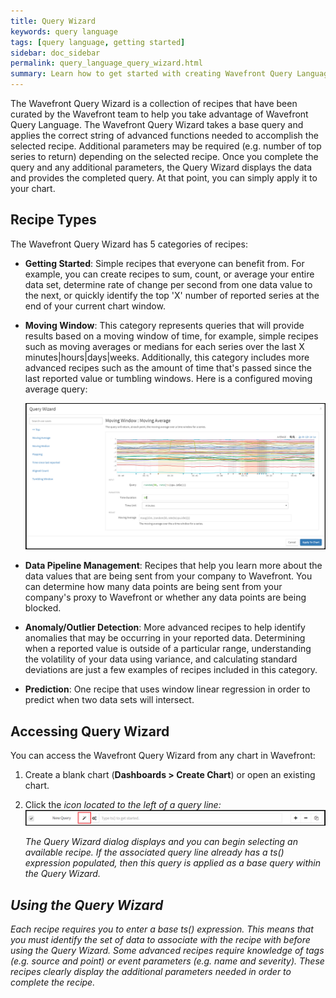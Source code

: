 ```yaml
---
title: Query Wizard
keywords: query language
tags: [query language, getting started]
sidebar: doc_sidebar
permalink: query_language_query_wizard.html
summary: Learn how to get started with creating Wavefront Query Language expressions using Query Wizard.
---
```

The Wavefront Query Wizard is a collection of recipes that have been curated by the Wavefront team to help you take advantage of Wavefront Query Language. The Wavefront Query Wizard takes a base query and applies the correct string of advanced functions needed to accomplish the selected recipe. Additional parameters may be required (e.g. number of top series to return) depending on the selected recipe. Once you complete the query and any additional parameters, the Query Wizard displays the data and provides the completed query. At that point, you can simply apply it to your chart.
 
## Recipe Types
 
The Wavefront Query Wizard has 5 categories of recipes:

- **Getting Started**: Simple recipes that everyone can benefit from. For example, you can create recipes to sum, count, or average your entire data set, determine rate of change per second from one data value to the next, or quickly identify the top 'X' number of reported series at the end of your current chart window.
- **Moving Window**: This category represents queries that will provide results based on a moving window of time, for example, simple recipes such as moving averages or medians for each series over the last X minutes\|hours\|days\|weeks. Additionally, this category includes more advanced recipes such as the amount of time that's passed since the last reported value or tumbling windows. Here is a configured moving average query:

  ![recipe_selected](images/recipe_selected.png)

- **Data Pipeline Management**: Recipes that help you learn more about the data values that are being sent from your company to Wavefront. You can determine how many data points are being sent from your company's proxy to Wavefront or whether any data points are being blocked.
- **Anomaly/Outlier Detection**: More advanced recipes to help identify anomalies that may be occurring in your reported data. Determining when a reported value is outside of a particular range, understanding the volatility of your data using variance, and calculating standard deviations are just a few examples of recipes included in this category.
- **Prediction**: One recipe that uses window linear regression in order to predict when two data sets will intersect.
 
## Accessing Query Wizard
 
You can access the Wavefront Query Wizard from any chart in Wavefront:

1. Create a blank chart (**Dashboards > Create Chart**) or open an existing chart.
1. Click the <i class="fa fa-magic"/> icon located to the left of a query line:
  ![wizard_button](images/wizard_button.png)
  
    The Query Wizard dialog displays and you can begin selecting an available recipe. If the associated query line already has a ts() expression populated, then this query is applied as a base query within the Query Wizard.
 
## Using the Query Wizard
 
Each recipe requires you to enter a base ts() expression. This means that you must identify the set of data to associate with the recipe with before using the Query Wizard. Some advanced recipes require knowledge of tags (e.g. source and point) or event parameters (e.g. name and severity). These recipes clearly display the additional parameters needed in order to complete the recipe.
